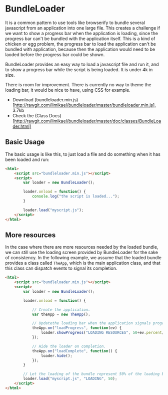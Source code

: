 BundleLoader
============

It is a common pattern to use tools like browserify to bundle several javascript
from an application into one large file. This creates a challenge if we want to 
show a progress bar when the application is loading, since the progress bar 
can't be bundled with the application itself. This is a kind of chicken or egg
problem, the progress bar to load the application can't be bundled with application,
because then the application would need to be laoded before the progress bar could
be shown.

BundleLoader provides an easy way to load a javascript file and run it, and
to show a progress bar while the script is being loaded. It is under 4k in size.

There is room for improvement. There is currently no way to theme the loading bar,
it would be nice to have, using CSS for example.

* Download (bundleloader.min.js)[http://rawgit.com/limikael/bundleloader/master/bundleloader.min.js], 3.7kb
* Check the (Class Docs)[http://rawgit.com/limikael/bundleloader/master/doc/classes/BundleLoader.html]

Basic Usage
-----------

The basic usage is like this, to just load a file and do something when it
has been loaded and run:

````html
<html>
	<script src="bundleloader.min.js"></script>
	<script>
		var loader = new BundleLoader();

		loader.onload = function() {
			console.log("the script is loaded...");
		}

		loader.load("myscript.js");
	</script>
</html>
````

More resources
--------------

In the case where there are more resources needed by the loaded bundle, we
can still use the loading screen provided by BundleLoader for the sake of
consistency. In the following example, we assume that the loaded bundle
provides a class called `TheApp`, which is the main application class, and 
that this class can dispatch events to signal its completion.

````html
<html>
	<script src="bundleloader.min.js"></script>
	<script>
		var loader = new BundleLoader();

		loader.onload = function() {

			// Create the application.
			var theApp = new TheApp();

			// Updatethe loading bar when the application signals progress.
			theApp.on("loadProgress", function(ev) {
				loader.showProgress("LOADING RESOURCES", 50+ev.percent/2);
			});

			// Hide the loader on completion.
			theApp.on("loadComplete", function() {
				loader.hide();
			});
		}

		// Let the loading of the bundle represent 50% of the loading bar.
		loader.load("myscript.js", "LOADING", 50);
	</script>
</html>
````
